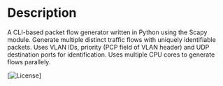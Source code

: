 # Description
A CLI-based packet flow generator written in Python using the Scapy module. Generate multiple distinct traffic flows with uniquely identifiable packets. Uses VLAN IDs, priority (PCP field of VLAN header) and UDP destination ports for identification. Uses multiple CPU cores to generate flows parallely.

[![License](https://img.shields.io/badge/License-BSD_3--Clause-blue.svg)]

